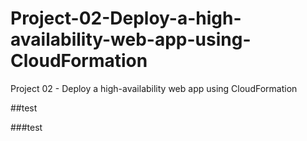 # Project-02-Deploy-a-high-availability-web-app-using-CloudFormation
Project 02 - Deploy a high-availability web app using CloudFormation

##test

###test
